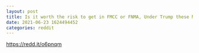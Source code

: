 ```yaml
--- 
layout: post 
title: Is it worth the risk to get in FMCC or FNMA, Under Trump these Mortgage company's were going free by 2024, Biden says Never? Buy? 
date: 2021-06-23 1624494452 
categories: reddit 
--- 
```

https://redd.it/o6pnqm